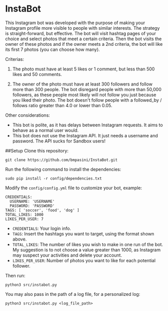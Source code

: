 InstaBot
========

This Instagram bot was developed with the purpose of making your Instagram profile more visible to people with similar interests.
The strategy is straight-forward, but effective. The bot will visit hashtag pages of your choice and select photos that meet a certain
criteria. Then the bot visits the owner of these photos and if the owner meets a 2nd criteria, the bot will like its first 7 photos
(you can choose how many).

Criterias:

1) The photo must have at least 5 likes or 1 comment, but less than 500 likes and 50 comments.

2) The owner of the photo must have at least 300 followers and follow more than 300 people. The bot disregard people with more than
50,000 followers, as these people most likely will not follow you just because you liked their photo. The bot doesn't follow people
with a followed_by / follows ratio greater than 4.0 or lower than 0.05.

Other considerations:

- This bot is polite, as it has delays between Instagram requests. It aims to behave as a normal user would.
- This bot does not use the Instagram API. It just needs a username and password. The API sucks for Sandbox users!

##Setup
Clone this repository:
```
git clone https://github.com/bmpasini/InstaBot.git
```
Run the following command to install the dependencies:
```
sudo pip install -r config/dependencies.txt
```

Modify the `config/config.yml` file to customize your bot, example:
```
CREDENTIALS:
  USERNAME: 'USERNAME'
  PASSWORD: 'PASSWORD'
TAGS: [ 'soccer', 'food', 'dog' ]
TOTAL_LIKES: 1000
LIKES_PER_USER: 7
```

- `CREDENTIALS`: Your login info.
- `TAGS`: Insert the hashtags you want to target, using the format shown above.
- `TOTAL_LIKES`: The number of likes you wish to make in one run of the bot. My suggestion is to not choose a value greater than 1000, as
Instagram may suspect your activities and delete your account.
- `LIKES_PER_USER`: Number of photos you want to like for each potential follower.

Then run:
```
python3 src/instabot.py
```

You may also pass in the path of a log file, for a personalized log:

```
python3 src/instabot.py <log_file_path>
```